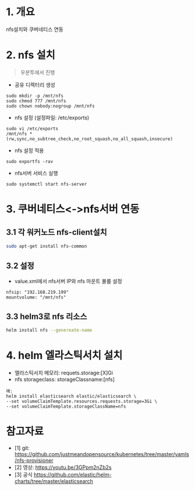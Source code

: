 # 1. 개요
nfs설치와 쿠버네티스 연동

# 2. nfs 설치
> 우분투에서 진행

* 공유 디렉터리 생성
```
sudo mkdir -p /mnt/nfs
sudo chmod 777 /mnt/nfs
sudo chown nobody:nogroup /mnt/nfs
```

* nfs 설정 (설정파일: /etc/exports)
```
sudo vi /etc/exports
/mnt/nfs *(rw,sync,no_subtree_check,no_root_squash,no_all_squash,insecure)
```

* nfs 설정 적용
```
sudo exportfs -rav
```

* nfs서버 서비스 실행
```
sudo systemctl start nfs-server
```

# 3. 쿠버네티스<->nfs서버 연동
## 3.1 각 워커노드 nfs-client설치
```sh
sudo apt-get install nfs-common
```
## 3.2 설정
* value.xml에서 nfs서버 IP와 nfs 마운트 불륨 설정
```
nfsip: "192.168.219.199"
mountvolume: "/mnt/nfs"
```

## 3.3 helm3로 nfs 리소스 
```sh
helm install nfs --genereate-name
```

# 4. helm 엘라스틱서치 설치
* 엘라스틱서치 메모리: requets.storage:[X]Gi
* nfs storageclass: storageClassname:[nfs]
```
예:
helm install elasticsearch elastic/elasticsearch \
--set volumeClaimTemplate.resources.requests.storage=3Gi \
--set volumeClaimTemplate.storageClassName=nfs
```

# 참고자료
* [1] git: https://github.com/justmeandopensource/kubernetes/tree/master/yamls/nfs-provisioner
* [2] 영상: https://youtu.be/3GPpm2nZb2s
* [3] 공식 https://github.com/elastic/helm-charts/tree/master/elasticsearch
